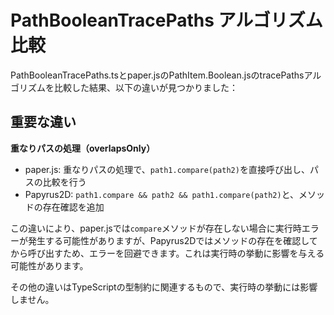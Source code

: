 # PathBooleanTracePaths アルゴリズム比較

PathBooleanTracePaths.tsとpaper.jsのPathItem.Boolean.jsのtracePathsアルゴリズムを比較した結果、以下の違いが見つかりました：

## 重要な違い

**重なりパスの処理（overlapsOnly）**
- paper.js: 重なりパスの処理で、`path1.compare(path2)`を直接呼び出し、パスの比較を行う
- Papyrus2D: `path1.compare && path2 && path1.compare(path2)`と、メソッドの存在確認を追加

この違いにより、paper.jsでは`compare`メソッドが存在しない場合に実行時エラーが発生する可能性がありますが、Papyrus2Dではメソッドの存在を確認してから呼び出すため、エラーを回避できます。これは実行時の挙動に影響を与える可能性があります。

その他の違いはTypeScriptの型制約に関連するもので、実行時の挙動には影響しません。